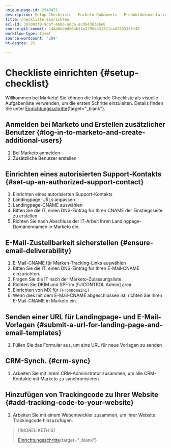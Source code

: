 ```yaml
---
unique-page-id: 2949471
description: Setup-Checkliste - Marketo-Dokumente - Produktdokumentation
title: Checkliste einrichten
exl-id: 397093f8-9daf-468a-adca-acd94303ebe8
source-git-commit: 74da8ebbd564b11e2795da31321ca47493135f48
workflow-type: tm+mt
source-wordcount: '204'
ht-degree: 2%

---
```


# Checkliste einrichten {#setup-checklist}

Willkommen bei Marketo! Sie können die folgende Checkliste als visuelle Aufgabenliste verwenden, um die ersten Schritte einzuleiten. Details finden Sie unter [Einrichtungsschritte](/help/marketo/getting-started/setup/setup-steps.md){target="_blank"}.

## Anmelden bei Marketo und Erstellen zusätzlicher Benutzer {#log-in-to-marketo-and-create-additional-users}

1. Bei Marketo anmelden
1. Zusätzliche Benutzer erstellen

## Einrichten eines autorisierten Support-Kontakts {#set-up-an-authorized-support-contact}

1. Einrichten eines autorisierten Support-Kontakts
1. Landingpage-URLs anpassen
1. Landingpage-CNAME auswählen
1. Bitten Sie die IT, einen DNS-Eintrag für Ihren CNAME der Einstiegsseite zu erstellen.
1. Richten Sie nach Abschluss der IT-Arbeit Ihren Landingpage-Domänennamen in Marketo ein.

## E-Mail-Zustellbarkeit sicherstellen {#ensure-email-deliverability}

1. E-Mail-CNAME für Marken-Tracking-Links auswählen
1. Bitten Sie die IT, einen DNS-Eintrag für Ihren E-Mail-CNAME einzurichten.
1. Fragen Sie die IT nach der Marketo-Zulassungsliste.
1. Richten Sie DKIM und SPF im [!UICONTROL Admin] area
1. Einrichten von MX für `[FromDomain1]`
1. Wenn dies mit dem E-Mail-CNAME abgeschlossen ist, richten Sie Ihren E-Mail-CNAME in Marketo ein.

## Senden einer URL für Landingpage- und E-Mail-Vorlagen {#submit-a-url-for-landing-page-and-email-templates}

1. Füllen Sie das Formular aus, um eine URL für neue Vorlagen zu senden

## CRM-Synch. {#crm-sync}

1. Arbeiten Sie mit Ihrem CRM-Administrator zusammen, um alle CRM-Kontakte mit Marketo zu synchronisieren.

## Hinzufügen von Trackingcode zu Ihrer Website {#add-tracking-code-to-your-website}

1. Arbeiten Sie mit einem Webentwickler zusammen, um Ihrer Website Trackingcode hinzuzufügen.

>[!MORELIKETHIS]
>
>[Einrichtungsschritte](/help/marketo/getting-started/setup/setup-steps.md){target="_blank"}
